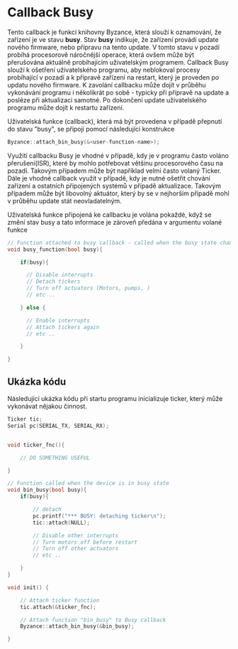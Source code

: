# Callback Busy

Tento callback je funkcí knihovny Byzance, která slouží k oznamování, že zařízení je ve stavu **busy**. Stav **busy** indikuje, že zařízení provádí update nového firmware, nebo přípravu na tento update. V tomto stavu v pozadí probíhá procesorově náročnější operace, která ovšem může být přerušována aktuálně probíhajícím uživatelským programem. Callback Busy slouží k ošetření uživatelského programu, aby neblokoval procesy probíhající v pozadí a k přípravě zařízení na restart, který je proveden po updatu nového firmware. K zavolání callbacku může dojít v průběhu vykonávání programu i několikrát po sobě - typicky při přípravě na update a posléze při aktualizaci samotné. Po dokončení update uživatelského programu může dojít k restartu zařízení.

Uživatelská funkce \(callback\), která má být provedena v případě přepnutí do stavu "busy", se připojí pomocí následující konstrukce

```cpp
Byzance::attach_bin_busy(&<user-function-name>);
```

Využití callbacku Busy je vhodné v případě, kdy je v programu často voláno přerušení\(ISR\), které by mohlo potřebovat většinu procesorového času na pozadí. Takovým případem může být například velmi často volaný Ticker. Dále je vhodné callback využít v případě, kdy je nutné ošetřit chování zařízení a ostatních připojených systémů v případě aktualizace. Takovým případem může být libovolný aktuátor, který by se v nejhorším případě mohl v průběhu update stát neovladatelným.

Uživatelská funkce připojená ke callbacku je volána pokaždé, když se změní stav busy a tato informace je zároveň předána v argumentu volané funkce

```cpp
// Function attached to busy callback - called when the busy state change
void busy_function(bool busy){

    if(busy){

      // Disable interrupts  
      // Detach tickers 
      // Turn off actuators (Motors, pumps, )
      // etc ..  

    } else {

      // Enable interrupts
      // Attach tickers again 
      // etc ..     

    }

}
```

## Ukázka kódu

Následující ukázka kódu při startu programu inicializuje ticker, který může vykonávat nějakou činnost.

```cpp
Ticker tic;
Serial pc(SERIAL_TX, SERIAL_RX);


void ticker_fnc(){

    // DO SOMETHING USEFUL

}

// Function called when the device is in busy state 
void bin_busy(bool busy){
    if(busy){

        // detach
        pc.printf("*** BUSY: detaching ticker\n");
        tic::attach(NULL);

        // Disable other interrupts 
        // Turn motors off before restart 
        // Turn off other actuators 
        // etc .. 

    }
}

void init() {

    // Attach ticker function 
    tic.attach(&ticker_fnc);

    // Attach function "bin_busy" to Busy callback
    Byzance::attach_bin_busy(&bin_busy);    

}
```

